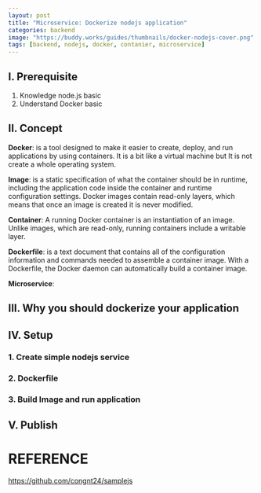 ```yaml
---
layout: post
title: "Microservice: Dockerize nodejs application"
categories: backend
image: "https://buddy.works/guides/thumbnails/docker-nodejs-cover.png"
tags: [backend, nodejs, docker, contanier, microservice]
---
```

## I. Prerequisite
1.  Knowledge node.js basic
2.  Understand Docker basic

## II. Concept
**Docker**: is a tool designed to make it easier to create, deploy, and run applications by using containers. It is a bit like a virtual machine but It is not create a whole operating system.

<!--more-->

**Image**: is a static specification of what the container should be in runtime, including the application code inside the container and runtime configuration settings. Docker images contain read-only layers, which means that once an image is created it is never modified.

**Container**:  A running Docker container is an instantiation of an image. Unlike images, which are read-only, running containers include a writable layer.

**Dockerfile**: is a text document that contains all of the configuration information and commands needed to assemble a container image. With a Dockerfile, the Docker daemon can automatically build a container image.

**Microservice**:

## III. Why you should dockerize your application

## IV. Setup
### 1. Create simple nodejs service
### 2. Dockerfile
### 3. Build Image and run application
## V. Publish

# REFERENCE
https://github.com/congnt24/samplejs

